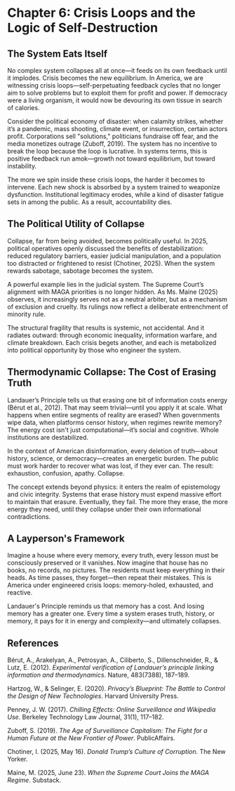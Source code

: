 # Chapter 6: Crisis Loops and the Logic of Self-Destruction

## The System Eats Itself

No complex system collapses all at once—it feeds on its own feedback until it implodes. Crisis becomes the new equilibrium. In America, we are witnessing crisis loops—self-perpetuating feedback cycles that no longer aim to solve problems but to exploit them for profit and power. If democracy were a living organism, it would now be devouring its own tissue in search of calories.

Consider the political economy of disaster: when calamity strikes, whether it’s a pandemic, mass shooting, climate event, or insurrection, certain actors profit. Corporations sell "solutions," politicians fundraise off fear, and the media monetizes outrage (Zuboff, 2019). The system has no incentive to break the loop because the loop is lucrative. In systems terms, this is positive feedback run amok—growth not toward equilibrium, but toward instability.

The more we spin inside these crisis loops, the harder it becomes to intervene. Each new shock is absorbed by a system trained to weaponize dysfunction. Institutional legitimacy erodes, while a kind of disaster fatigue sets in among the public. As a result, accountability dies.

## The Political Utility of Collapse

Collapse, far from being avoided, becomes politically useful. In 2025, political operatives openly discussed the benefits of destabilization: reduced regulatory barriers, easier judicial manipulation, and a population too distracted or frightened to resist (Chotiner, 2025). When the system rewards sabotage, sabotage becomes the system.

A powerful example lies in the judicial system. The Supreme Court’s alignment with MAGA priorities is no longer hidden. As Ms. Maine (2025) observes, it increasingly serves not as a neutral arbiter, but as a mechanism of exclusion and cruelty. Its rulings now reflect a deliberate entrenchment of minority rule.

The structural fragility that results is systemic, not accidental. And it radiates outward: through economic inequality, information warfare, and climate breakdown. Each crisis begets another, and each is metabolized into political opportunity by those who engineer the system.

## Thermodynamic Collapse: The Cost of Erasing Truth

Landauer’s Principle tells us that erasing one bit of information costs energy (Bérut et al., 2012). That may seem trivial—until you apply it at scale. What happens when entire segments of reality are erased? When governments wipe data, when platforms censor history, when regimes rewrite memory? The energy cost isn't just computational—it’s social and cognitive. Whole institutions are destabilized.

In the context of American disinformation, every deletion of truth—about history, science, or democracy—creates an energetic burden. The public must work harder to recover what was lost, if they ever can. The result: exhaustion, confusion, apathy. Collapse.

The concept extends beyond physics: it enters the realm of epistemology and civic integrity. Systems that erase history must expend massive effort to maintain that erasure. Eventually, they fail. The more they erase, the more energy they need, until they collapse under their own informational contradictions.

## A Layperson's Framework

Imagine a house where every memory, every truth, every lesson must be consciously preserved or it vanishes. Now imagine that house has no books, no records, no pictures. The residents must keep everything in their heads. As time passes, they forget—then repeat their mistakes. This is America under engineered crisis loops: memory-holed, exhausted, and reactive.

Landauer's Principle reminds us that memory has a cost. And losing memory has a greater one. Every time a system erases truth, history, or memory, it pays for it in energy and complexity—and ultimately collapses.

## References

Bérut, A., Arakelyan, A., Petrosyan, A., Ciliberto, S., Dillenschneider, R., & Lutz, E. (2012). *Experimental verification of Landauer’s principle linking information and thermodynamics*. Nature, 483(7388), 187–189.

Hartzog, W., & Selinger, E. (2020). *Privacy’s Blueprint: The Battle to Control the Design of New Technologies*. Harvard University Press.

Penney, J. W. (2017). *Chilling Effects: Online Surveillance and Wikipedia Use*. Berkeley Technology Law Journal, 31(1), 117–182.

Zuboff, S. (2019). *The Age of Surveillance Capitalism: The Fight for a Human Future at the New Frontier of Power*. PublicAffairs.

Chotiner, I. (2025, May 16). *Donald Trump’s Culture of Corruption*. The New Yorker.

Maine, M. (2025, June 23). *When the Supreme Court Joins the MAGA Regime*. Substack.

